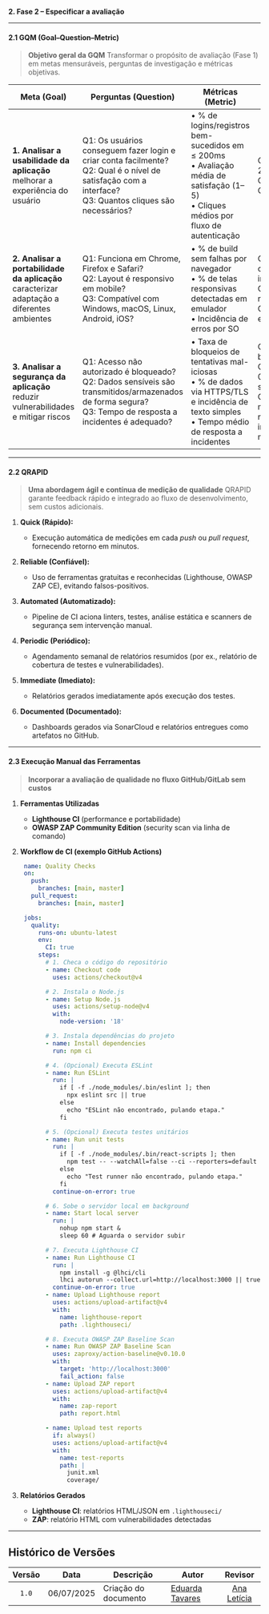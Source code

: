 **2. Fase 2 – Especificar a avaliação**

---

#### 2.1 GQM (Goal–Question–Metric)

> **Objetivo geral da GQM**
> Transformar o propósito de avaliação (Fase 1) em metas mensuráveis, perguntas de investigação e métricas objetivas.

| **Meta (Goal)**                                                                               | **Perguntas (Question)**                                                                                                                                      | **Métricas (Metric)**                                                                                                                                 | **Hipótese de Referência**                                                                      |
| --------------------------------------------------------------------------------------------- | ------------------------------------------------------------------------------------------------------------------------------------------------------------- | ----------------------------------------------------------------------------------------------------------------------------------------------------- | ----------------------------------------------------------------------------------------------- |
| **1. Analisar a usabilidade da aplicação**<br>melhorar a experiência do usuário               | Q1: Os usuários conseguem fazer login e criar conta facilmente?<br>Q2: Qual é o nível de satisfação com a interface?<br>Q3: Quantos cliques são necessários?  | • % de logins/registros bem-sucedidos em ≤ 200ms <br>• Avaliação média de satisfação (1–5) <br>• Cliques médios por fluxo de autenticação             | Q1: ≥ 90% em ≤ 200ms<br>Q2: média ≥ 4,0<br>Q3: ≤ 5 cliques                                      |
| **2. Analisar a portabilidade da aplicação**<br>caracterizar adaptação a diferentes ambientes | Q1: Funciona em Chrome, Firefox e Safari?<br>Q2: Layout é responsivo em mobile?<br>Q3: Compatível com Windows, macOS, Linux, Android, iOS?                    | • % de build sem falhas por navegador <br>• % de telas responsivas detectadas em emulador <br>• Incidência de erros por SO                            | Q1: 100% sem comportamentos inconsistentes<br>Q2: ≥ 80% de responsividade<br>Q3: 100% sem erros |
| **3. Analisar a segurança da aplicação**<br>reduzir vulnerabilidades e mitigar riscos         | Q1: Acesso não autorizado é bloqueado?<br>Q2: Dados sensíveis são transmitidos/armazenados de forma segura?<br>Q3: Tempo de resposta a incidentes é adequado? | • Taxa de bloqueios de tentativas mal-iciosas <br>• % de dados via HTTPS/TLS e incidência de texto simples <br>• Tempo médio de resposta a incidentes | Q1: 100% bloqueado<br>Q2: TLS 1.2+ e 0% em texto simples<br>Q3: tempo médio de respostas a incidentes ≤ 5 min                         |

---

#### 2.2 QRAPID

> **Uma abordagem ágil e contínua de medição de qualidade**
> QRAPID garante feedback rápido e integrado ao fluxo de desenvolvimento, sem custos adicionais.

1. **Quick (Rápido):**

   * Execução automática de medições em cada *push* ou *pull request*, fornecendo retorno em minutos.

2. **Reliable (Confiável):**

   * Uso de ferramentas gratuitas e reconhecidas (Lighthouse, OWASP ZAP CE), evitando falsos-positivos.

3. **Automated (Automatizado):**

   * Pipeline de CI aciona linters, testes, análise estática e scanners de segurança sem intervenção manual.

4. **Periodic (Periódico):**

   * Agendamento semanal de relatórios resumidos (por ex., relatório de cobertura de testes e vulnerabilidades).

5. **Immediate (Imediato):**

   * Relatórios gerados imediatamente após execução dos testes.

6. **Documented (Documentado):**

   * Dashboards gerados via SonarCloud e relatórios entregues como artefatos no GitHub.

---

#### 2.3 Execução Manual das Ferramentas

> **Incorporar a avaliação de qualidade no fluxo GitHub/GitLab sem custos**

1. **Ferramentas Utilizadas**

   * **Lighthouse CI** (performance e portabilidade)
   * **OWASP ZAP Community Edition** (security scan via linha de comando)

2. **Workflow de CI (exemplo GitHub Actions)**

   ```yaml
    name: Quality Checks
    on:
      push:
        branches: [main, master]
      pull_request:
        branches: [main, master]

    jobs:
      quality:
        runs-on: ubuntu-latest
        env:
          CI: true
        steps:
          # 1. Checa o código do repositório
          - name: Checkout code
            uses: actions/checkout@v4

          # 2. Instala o Node.js
          - name: Setup Node.js
            uses: actions/setup-node@v4
            with:
              node-version: '18'

          # 3. Instala dependências do projeto
          - name: Install dependencies
            run: npm ci

          # 4. (Opcional) Executa ESLint
          - name: Run ESLint
            run: |
              if [ -f ./node_modules/.bin/eslint ]; then
                npx eslint src || true
              else
                echo "ESLint não encontrado, pulando etapa."
              fi

          # 5. (Opcional) Executa testes unitários
          - name: Run unit tests
            run: |
              if [ -f ./node_modules/.bin/react-scripts ]; then
                npm test -- --watchAll=false --ci --reporters=default --reporters=jest-junit
              else
                echo "Test runner não encontrado, pulando etapa."
              fi
            continue-on-error: true

          # 6. Sobe o servidor local em background
          - name: Start local server
            run: |
              nohup npm start &
              sleep 60 # Aguarda o servidor subir

          # 7. Executa Lighthouse CI
          - name: Run Lighthouse CI
            run: |
              npm install -g @lhci/cli
              lhci autorun --collect.url=http://localhost:3000 || true
            continue-on-error: true
          - name: Upload Lighthouse report
            uses: actions/upload-artifact@v4
            with:
              name: lighthouse-report
              path: .lighthouseci/

          # 8. Executa OWASP ZAP Baseline Scan
          - name: Run OWASP ZAP Baseline Scan
            uses: zaproxy/action-baseline@v0.10.0
            with:
              target: 'http://localhost:3000'
              fail_action: false
          - name: Upload ZAP report
            uses: actions/upload-artifact@v4
            with:
              name: zap-report
              path: report.html

          - name: Upload test reports
            if: always()
            uses: actions/upload-artifact@v4
            with:
              name: test-reports
              path: |
                junit.xml
                coverage/
   ```

3. **Relatórios Gerados**

   * **Lighthouse CI**: relatórios HTML/JSON em `.lighthouseci/`
   * **ZAP**: relatório HTML com vulnerabilidades detectadas

---


## Histórico de Versões

| Versão | Data       | Descrição            | Autor                                            | Revisor                                            |
| :----: | ---------- | -------------------- | ------------------------------------------------ | :------------------------------------------------: |
| `1.0`  | 06/07/2025 | Criação do documento | [Eduarda Tavares](https://github.com/erteduarda) |  [Ana Letícia](https://github.com/analeticiaa)     |